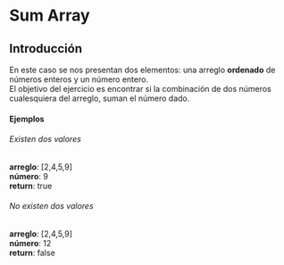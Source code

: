 # Sum Array
## Introducción
En este caso se nos presentan dos elementos: una arreglo **ordenado** de números enteros  y un número entero.    
El objetivo del ejercicio es encontrar si la combinación de dos números cualesquiera del arreglo, suman el número dado.

#### Ejemplos
###### Existen dos valores
**arreglo**: [2,4,5,9]     
**número**: 9        
**return**: true

###### No existen dos valores
**arreglo**: [2,4,5,9]     
**número**: 12        
**return**: false
